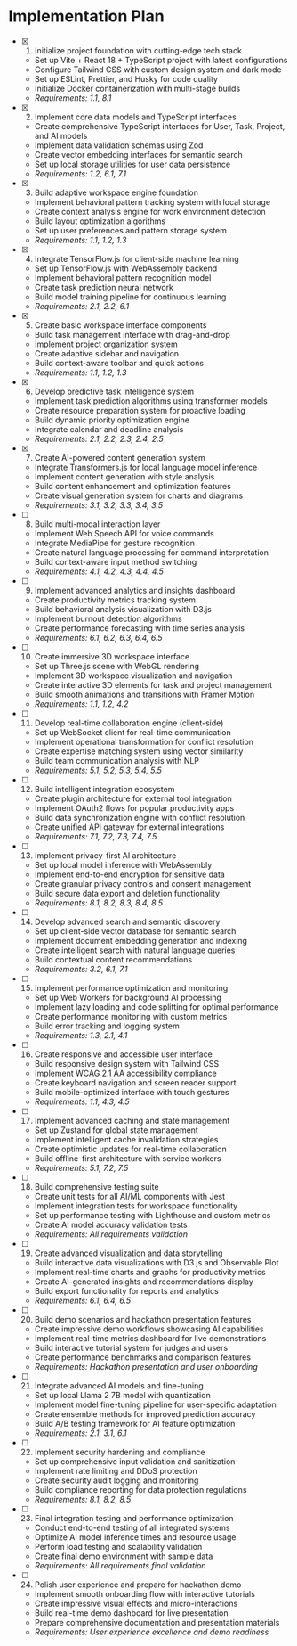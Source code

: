# Implementation Plan

- [x] 1. Initialize project foundation with cutting-edge tech stack
  - Set up Vite + React 18 + TypeScript project with latest configurations
  - Configure Tailwind CSS with custom design system and dark mode
  - Set up ESLint, Prettier, and Husky for code quality
  - Initialize Docker containerization with multi-stage builds
  - _Requirements: 1.1, 8.1_

- [x] 2. Implement core data models and TypeScript interfaces
  - Create comprehensive TypeScript interfaces for User, Task, Project, and AI models
  - Implement data validation schemas using Zod
  - Create vector embedding interfaces for semantic search
  - Set up local storage utilities for user data persistence
  - _Requirements: 1.2, 6.1, 7.1_

- [x] 3. Build adaptive workspace engine foundation
  - Implement behavioral pattern tracking system with local storage
  - Create context analysis engine for work environment detection
  - Build layout optimization algorithms
  - Set up user preferences and pattern storage system
  - _Requirements: 1.1, 1.2, 1.3_

- [x] 4. Integrate TensorFlow.js for client-side machine learning
  - Set up TensorFlow.js with WebAssembly backend
  - Implement behavioral pattern recognition model
  - Create task prediction neural network
  - Build model training pipeline for continuous learning
  - _Requirements: 2.1, 2.2, 6.1_

- [x] 5. Create basic workspace interface components
  - Build task management interface with drag-and-drop
  - Implement project organization system
  - Create adaptive sidebar and navigation
  - Build context-aware toolbar and quick actions
  - _Requirements: 1.1, 1.2, 1.3_

- [x] 6. Develop predictive task intelligence system
  - Implement task prediction algorithms using transformer models
  - Create resource preparation system for proactive loading
  - Build dynamic priority optimization engine
  - Integrate calendar and deadline analysis
  - _Requirements: 2.1, 2.2, 2.3, 2.4, 2.5_

- [x] 7. Create AI-powered content generation system
  - Integrate Transformers.js for local language model inference
  - Implement content generation with style analysis
  - Build content enhancement and optimization features
  - Create visual generation system for charts and diagrams
  - _Requirements: 3.1, 3.2, 3.3, 3.4, 3.5_

- [ ] 8. Build multi-modal interaction layer
  - Implement Web Speech API for voice commands
  - Integrate MediaPipe for gesture recognition
  - Create natural language processing for command interpretation
  - Build context-aware input method switching
  - _Requirements: 4.1, 4.2, 4.3, 4.4, 4.5_

- [ ] 9. Implement advanced analytics and insights dashboard
  - Create productivity metrics tracking system
  - Build behavioral analysis visualization with D3.js
  - Implement burnout detection algorithms
  - Create performance forecasting with time series analysis
  - _Requirements: 6.1, 6.2, 6.3, 6.4, 6.5_

- [ ] 10. Create immersive 3D workspace interface
  - Set up Three.js scene with WebGL rendering
  - Implement 3D workspace visualization and navigation
  - Create interactive 3D elements for task and project management
  - Build smooth animations and transitions with Framer Motion
  - _Requirements: 1.1, 1.2, 4.2_

- [ ] 11. Develop real-time collaboration engine (client-side)
  - Set up WebSocket client for real-time communication
  - Implement operational transformation for conflict resolution
  - Create expertise matching system using vector similarity
  - Build team communication analysis with NLP
  - _Requirements: 5.1, 5.2, 5.3, 5.4, 5.5_

- [ ] 12. Build intelligent integration ecosystem
  - Create plugin architecture for external tool integration
  - Implement OAuth2 flows for popular productivity apps
  - Build data synchronization engine with conflict resolution
  - Create unified API gateway for external integrations
  - _Requirements: 7.1, 7.2, 7.3, 7.4, 7.5_

- [ ] 13. Implement privacy-first AI architecture
  - Set up local model inference with WebAssembly
  - Implement end-to-end encryption for sensitive data
  - Create granular privacy controls and consent management
  - Build secure data export and deletion functionality
  - _Requirements: 8.1, 8.2, 8.3, 8.4, 8.5_

- [ ] 14. Develop advanced search and semantic discovery
  - Set up client-side vector database for semantic search
  - Implement document embedding generation and indexing
  - Create intelligent search with natural language queries
  - Build contextual content recommendations
  - _Requirements: 3.2, 6.1, 7.1_

- [ ] 15. Implement performance optimization and monitoring
  - Set up Web Workers for background AI processing
  - Implement lazy loading and code splitting for optimal performance
  - Create performance monitoring with custom metrics
  - Build error tracking and logging system
  - _Requirements: 1.3, 2.1, 4.1_

- [ ] 16. Create responsive and accessible user interface
  - Build responsive design system with Tailwind CSS
  - Implement WCAG 2.1 AA accessibility compliance
  - Create keyboard navigation and screen reader support
  - Build mobile-optimized interface with touch gestures
  - _Requirements: 1.1, 4.3, 4.5_

- [ ] 17. Implement advanced caching and state management
  - Set up Zustand for global state management
  - Implement intelligent cache invalidation strategies
  - Create optimistic updates for real-time collaboration
  - Build offline-first architecture with service workers
  - _Requirements: 5.1, 7.2, 7.5_

- [ ] 18. Build comprehensive testing suite
  - Create unit tests for all AI/ML components with Jest
  - Implement integration tests for workspace functionality
  - Set up performance testing with Lighthouse and custom metrics
  - Create AI model accuracy validation tests
  - _Requirements: All requirements validation_

- [ ] 19. Create advanced visualization and data storytelling
  - Build interactive data visualizations with D3.js and Observable Plot
  - Implement real-time charts and graphs for productivity metrics
  - Create AI-generated insights and recommendations display
  - Build export functionality for reports and analytics
  - _Requirements: 6.1, 6.4, 6.5_

- [ ] 20. Build demo scenarios and hackathon presentation features
  - Create impressive demo workflows showcasing AI capabilities
  - Implement real-time metrics dashboard for live demonstrations
  - Build interactive tutorial system for judges and users
  - Create performance benchmarks and comparison features
  - _Requirements: Hackathon presentation and user onboarding_

- [ ] 21. Integrate advanced AI models and fine-tuning
  - Set up local Llama 2 7B model with quantization
  - Implement model fine-tuning pipeline for user-specific adaptation
  - Create ensemble methods for improved prediction accuracy
  - Build A/B testing framework for AI feature optimization
  - _Requirements: 2.1, 3.1, 6.1_

- [ ] 22. Implement security hardening and compliance
  - Set up comprehensive input validation and sanitization
  - Implement rate limiting and DDoS protection
  - Create security audit logging and monitoring
  - Build compliance reporting for data protection regulations
  - _Requirements: 8.1, 8.2, 8.5_

- [ ] 23. Final integration testing and performance optimization
  - Conduct end-to-end testing of all integrated systems
  - Optimize AI model inference times and resource usage
  - Perform load testing and scalability validation
  - Create final demo environment with sample data
  - _Requirements: All requirements final validation_

- [ ] 24. Polish user experience and prepare for hackathon demo
  - Implement smooth onboarding flow with interactive tutorials
  - Create impressive visual effects and micro-interactions
  - Build real-time demo dashboard for live presentation
  - Prepare comprehensive documentation and presentation materials
  - _Requirements: User experience excellence and demo readiness_ 